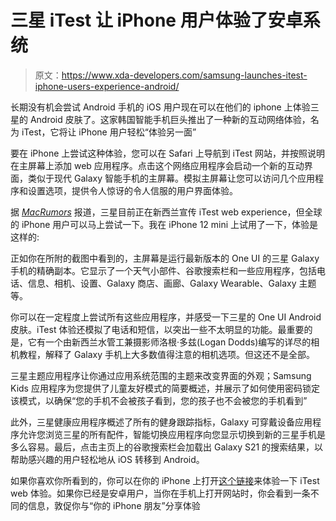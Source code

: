 # 三星 iTest 让 iPhone 用户体验了安卓系统

> 原文：<https://www.xda-developers.com/samsung-launches-itest-iphone-users-experience-android/>

长期没有机会尝试 Android 手机的 iOS 用户现在可以在他们的 iphone 上体验三星的 Android 皮肤了。这家韩国智能手机巨头推出了一种新的互动网络体验，名为 iTest，它将让 iPhone 用户轻松“体验另一面”

要在 iPhone 上尝试这种体验，您可以在 Safari 上导航到 iTest 网站，并按照说明在主屏幕上添加 web 应用程序。点击这个网络应用程序会启动一个新的互动界面，类似于现代 Galaxy 智能手机的主屏幕。模拟主屏幕让您可以访问几个应用程序和设置选项，提供令人惊讶的令人信服的用户界面体验。

据 [*MacRumors*](https://www.macrumors.com/2021/04/08/samsung-itest-galaxy-device-iphone-experience/) 报道，三星目前正在新西兰宣传 iTest web experience，但全球的 iPhone 用户可以马上尝试一下。我在 iPhone 12 mini 上试用了一下，体验是这样的:

正如你在所附的截图中看到的，主屏幕是运行最新版本的 One UI 的三星 Galaxy 手机的精确副本。它显示了一个天气小部件、谷歌搜索栏和一些应用程序，包括电话、信息、相机、设置、Galaxy 商店、画廊、Galaxy Wearable、Galaxy 主题等。

你可以在一定程度上尝试所有这些应用程序，并感受一下三星的 One UI Android 皮肤。iTest 体验还模拟了电话和短信，以突出一些不太明显的功能。最重要的是，它有一个由新西兰水管工兼摄影师洛根·多兹(Logan Dodds)编写的详尽的相机教程，解释了 Galaxy 手机上大多数值得注意的相机选项。但这还不是全部。

三星主题应用程序让你通过应用系统范围的主题来改变界面的外观；Samsung Kids 应用程序为您提供了儿童友好模式的简要概述，并展示了如何使用密码锁定该模式，以确保“您的手机不会被孩子看到，您的孩子也不会被您的手机看到”

此外，三星健康应用程序概述了所有的健身跟踪指标，Galaxy 可穿戴设备应用程序允许您浏览三星的所有配件，智能切换应用程序向您显示切换到新的三星手机是多么容易。最后，点击主页上的谷歌搜索栏会加载出 Galaxy S21 的搜索结果，以帮助感兴趣的用户轻松地从 iOS 转移到 Android。

如果你喜欢你所看到的，你可以在你的 iPhone 上打开[这个链接](https://itest.nz/)来体验一下 iTest web 体验。如果你已经是安卓用户，当你在手机上打开网站时，你会看到一条不同的信息，敦促你与“你的 iPhone 朋友”分享体验
